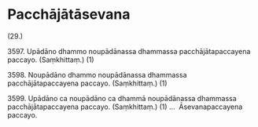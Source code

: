 

# Pacchājātāsevana







(29.)

3597\. Upādāno dhammo noupādānassa dhammassa pacchājātapaccayena paccayo. (Saṃkhittaṃ.) (1)

3598\. Noupādāno dhammo noupādānassa dhammassa pacchājātapaccayena paccayo. (Saṃkhittaṃ.) (1)

3599\. Upādāno ca noupādāno ca dhammā noupādānassa dhammassa pacchājātapaccayena paccayo. (Saṃkhittaṃ.) (1) …  Āsevanapaccayena paccayo.



